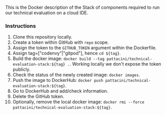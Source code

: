 This is the Docker description of the Stack of components required
to run our technical evaluation on a cloud IDE.

### Instructions
1. Clone this repository locally.
1. Create a token within GitHub with `repo` scope.
1. Assign the token to the `GITHUB_TOKEN` argument within the Dockerfile.
1. Assign tag=["codenvy"|"gitpod"], hence `cd ${tag}`.
1. Build the docker image: `docker build --tag pattacini/technical-evaluation-stack:${tag} .`. Working locally we don't expose the token publicly.
1. Check the status of the newly created image: `docker images`. 
1. Push the image to DockerHub: `docker push pattacini/technical-evaluation-stack:${tag}`.
1. Go to DockerHub and add/check information.
1. Delete the GitHub token.
1. Optionally, remove the local docker image: `docker rmi --force pattacini/technical-evaluation-stack:${tag}`.
